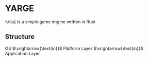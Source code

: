 # YARGE

`YARGE` is a simple game engine written in Rust

## Structure

OS $\xrightarrow{\text{in}}$ Platform Layer $\xrightarrow{\text{in}}$ Application Layer